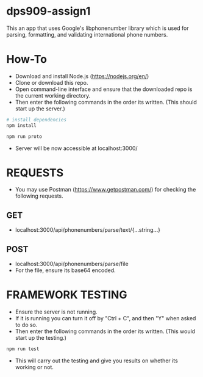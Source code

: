 # dps909-assign1
This an app that uses Google's libphonenumber library which is used for parsing, formatting, and validating international phone numbers.

# How-To
* Download and install Node.js (https://nodejs.org/en/)
* Clone or download this repo.
* Open command-line interface and ensure that the downloaded repo is the current working directory.
* Then enter the following commands in the order its written. (This should start up the server.)
``` bash
# install dependencies
npm install

npm run proto
```
* Server will be now accessible at localhost:3000/

# REQUESTS
* You may use Postman (https://www.getpostman.com/) for checking the following requests.

## GET
* localhost:3000/api/phonenumbers/parse/text/{...string...}  

## POST
* localhost:3000/api/phonenumbers/parse/file
* For the file, ensure its base64 encoded.

# FRAMEWORK TESTING
* Ensure the server is not running.
* If it is running you can turn it off by "Ctrl + C", and then "Y" when asked to do so.
* Then enter the following commands in the order its written. (This would start up the testing.)
``` bash
npm run test
```
* This will carry out the testing and give you results on whether its working or not.